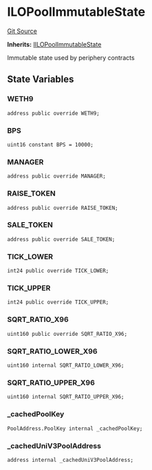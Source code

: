 # ILOPoolImmutableState
[Git Source](https://github.com/KYRDTeam/ilo-contracts/blob/0939257443ab7b868ff7f798a9104a43c7166792/src/base/ILOPoolImmutableState.sol)

**Inherits:**
[IILOPoolImmutableState](/src/interfaces/IILOPoolImmutableState.sol/interface.IILOPoolImmutableState.md)

Immutable state used by periphery contracts


## State Variables
### WETH9

```solidity
address public override WETH9;
```


### BPS

```solidity
uint16 constant BPS = 10000;
```


### MANAGER

```solidity
address public override MANAGER;
```


### RAISE_TOKEN

```solidity
address public override RAISE_TOKEN;
```


### SALE_TOKEN

```solidity
address public override SALE_TOKEN;
```


### TICK_LOWER

```solidity
int24 public override TICK_LOWER;
```


### TICK_UPPER

```solidity
int24 public override TICK_UPPER;
```


### SQRT_RATIO_X96

```solidity
uint160 public override SQRT_RATIO_X96;
```


### SQRT_RATIO_LOWER_X96

```solidity
uint160 internal SQRT_RATIO_LOWER_X96;
```


### SQRT_RATIO_UPPER_X96

```solidity
uint160 internal SQRT_RATIO_UPPER_X96;
```


### _cachedPoolKey

```solidity
PoolAddress.PoolKey internal _cachedPoolKey;
```


### _cachedUniV3PoolAddress

```solidity
address internal _cachedUniV3PoolAddress;
```


